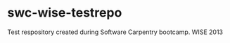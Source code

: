 swc-wise-testrepo
=================

Test respository created during Software Carpentry bootcamp. WISE 2013

